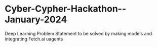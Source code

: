 # Cyber-Cypher-Hackathon--January-2024
Deep Learning Problem Statement to be solved by making models and integrating Fetch.ai uagents
